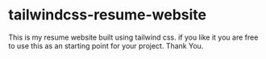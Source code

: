 # tailwindcss-resume-website
This is my resume website built using tailwind css. if you like it you are free to use this as an starting point for your project. Thank You.

